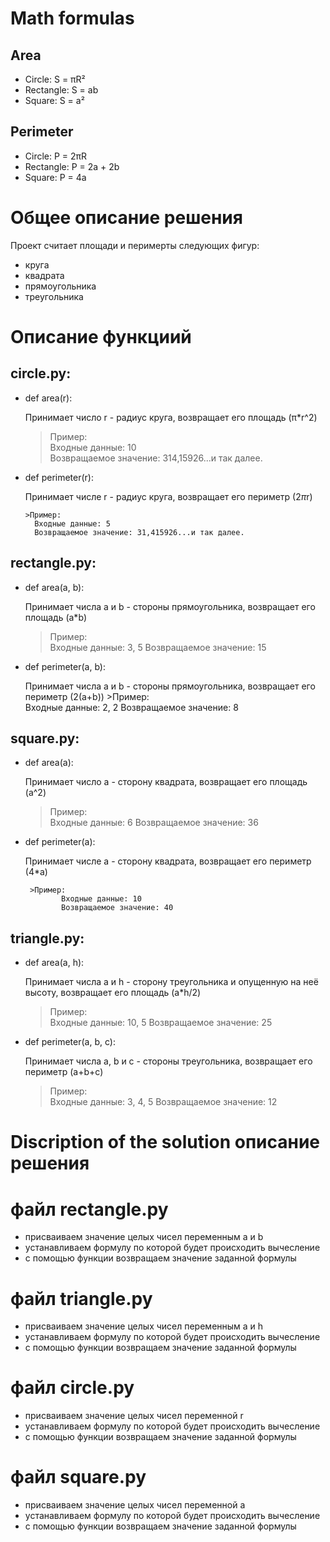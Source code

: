 # Math formulas
## Area
- Circle: S = πR²
- Rectangle: S = ab
- Square: S = a²

## Perimeter
- Circle: P = 2πR
- Rectangle: P = 2a + 2b
- Square: P = 4a
# Общее описание решения 
Проект считает площади и перимерты следующих фигур: 
- круга
- квадрата
- прямоугольника
- треугольника

# Описание функциий
## circle.py:
- def area(r):

     Принимает число r - радиус круга, возвращает его площадь (π*r^2)
     >Пример:  
        Входные данные: 10  
        Возвращаемое значение: 314,15926...и так далее.

- def perimeter(r):

     Принимает числе r - радиус круга, возвращает его периметр (2*π*r)
  
      >Пример:  
        Входные данные: 5 
        Возвращаемое значение: 31,415926...и так далее.

         
        


## rectangle.py:
- def area(a, b):

     Принимает числа a и b - стороны прямоугольника, возвращает его площадь (a*b)
  
     >Пример:  
              Входные данные: 3, 5
              Возвращаемое значение: 15

- def perimeter(a, b):

     Принимает числа a и b - стороны прямоугольника, возвращает его периметр (2(a+b))
      >Пример:  
              Входные данные: 2, 2
              Возвращаемое значение: 8
         

## square.py:
- def area(a):

     Принимает число a - сторону квадрата, возвращает его площадь (a^2)
     >Пример:  
              Входные данные: 6
              Возвращаемое значение: 36

- def perimeter(a):

     Принимает числе a - сторону квадрата, возвращает его периметр (4*a)
  
       >Пример:  
              Входные данные: 10
              Возвращаемое значение: 40

## triangle.py:
- def area(a, h):

     Принимает числа a и h - сторону треугольника и опущенную на неё высоту, возвращает его площадь (a*h/2)
  
     >Пример:  
              Входные данные: 10, 5
              Возвращаемое значение: 25


- def perimeter(a, b, c):

     Принимает числа a, b и c - стороны треугольника, возвращает его периметр (a+b+c)
  
     >Пример:  
              Входные данные: 3, 4, 5
              Возвращаемое значение: 12



# Discription of the solution описание решения

 # файл rectangle.py
 - присваиваем значение целых чисел  переменным а и b
 - устанавливаем формулу по которой будет происходить вычесление
 - с помощью функции возвращаем значение заданной формулы


 # файл  triangle.py
 - присваиваем значение целых чисел  переменным а и h
 - устанавливаем формулу по которой будет происходить вычесление
 - с помощью функции возвращаем значение заданной формулы


 # файл circle.py
 - присваиваем значение целых чисел  переменной r
 - устанавливаем формулу по которой будет происходить вычесление
 - с помощью функции возвращаем значение заданной формулы


 # файл square.py
 - присваиваем значение целых чисел  переменной а 
 - устанавливаем формулу по которой будет происходить вычесление
 - с помощью функции возвращаем значение заданной формулы
